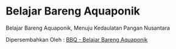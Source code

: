 Belajar Bareng Aquaponik
======================

Belajar Bareng Aquaponik, Menuju Kedaulatan Pangan Nusantara


Dipersembahkan Oleh : <a href="https://www.facebook.com/groups/BelajarBarengAquaponik/" target="new">BBQ - Belajar Bareng Aquaponik</a>
